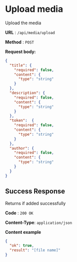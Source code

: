 # Upload media

Upload the media

**URL** : `/api/media/upload`

**Method** : `POST`

**Request body:**

```json
{
  "title": {
    "required": false,
    "content": {
      "type": "string"
    }
  },
  "description": {
    "required": false,
    "content": {
      "type": "string"
    }
  },
  "token":  {
    "required": false,
    "content": {
      "type": "string"
    }
  },
  "author": {
    "required": false,
    "content": {
      "type": "string"
    }
  }
}
```

## Success Response

Returns if added successfully

**Code** : `200 OK`

**Content-Type**: `application/json`

**Content example**

```json
{
  "ok": true,
  "result": "[file name]"
}
```
